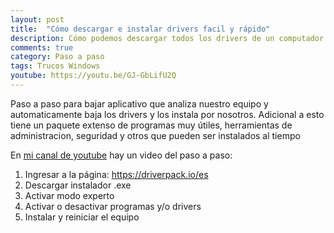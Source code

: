 ```yaml
---
layout: post
title:  "Cómo descargar e instalar drivers facil y rápido"
description: Cómo podemos descargar todos los drivers de un computador fácil, rápido y totalmente gratis  
comments: true
category: Paso a paso
tags: Trucos Windows
youtube: https://youtu.be/GJ-GbLifU2Q
---
```

Paso a paso para bajar aplicativo que analiza nuestro equipo y automaticamente baja los drivers y los instala por nosotros. Adicional a esto tiene un paquete extenso de programas muy útiles, herramientas de administracion, seguridad y otros que pueden ser instalados al tiempo

En <a target="_blank" href="{{ page.youtube }}">mi canal de youtube</a> hay un video del paso a paso:

1. Ingresar a la página: <a target="_blank" href="https://driverpack.io/es">https://driverpack.io/es</a>
2. Descargar instalador .exe
3. Activar modo experto
4. Activar o desactivar programas y/o drivers
5. Instalar y reiniciar el equipo
